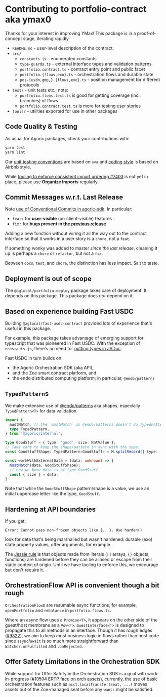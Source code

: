 # Contributing to portfolio-contract aka ymax0

Thanks for your interest in improving YMax! This package is in a proof-of-concept stage, iterating rapidly.

 - `README.md` - user-level description of the contract.
 - `src/`
   - `constants.js` - enumerated constants
   - `type-guards.ts` - external interface types and validation patterns
   - `portfolio.contract.ts` - contract entry point and public facet
   - `portfolio.{flows,exo}.ts` - orchestration flows and durable state
   - `pos-{usdn,gmp,}.{flows,exo}.ts` - position management for different protocols
 - `test/` - unit tests etc.; note:
   - `portfolio.flows.test.ts` is good for getting coverage (incl. branches) of flows
   - `portfolio.contract.test.ts` is more for testing user stories
 - `tools/` - utilities exported for use in other packages

## Code Quality & Testing

As usual for Agoric packages, check your contributions with:

```sh
yarn test
yarn lint
```

Our [unit testing conventions](https://github.com/Agoric/agoric-sdk/wiki/agoric-sdk-unit-testing) are based on `ava` and [coding style](https://github.com/Agoric/agoric-sdk/wiki/Coding-Style) is based on Airbnb style.

While [tooling to enforce consistent import ordering #7403](https://github.com/Agoric/agoric-sdk/issues/7403) is not yet in place, please use **Organize Imports** regularly.

## Commit Messages w.r.t. Last Release

Note [use of Conventional Commits in agoric-sdk](https://github.com/Agoric/agoric-sdk/wiki/Conventional-Commits). In particular:

 - `feat:` for **user-visible** (or: client-visible) features
 - `fix:` for **bugs present in [the previous release](./CHANGELOG.md)**

Adding a new function without wiring it all the way out to the contract interface so that it works in a user story is a `chore`, not a `feat`.

If something wonky was added to master _since the last release_, cleaning it up is perhaps a `chore` or `refactor`, but not a `fix`.

Between `docs`, `test`, and `chore`, the distinction has less impact. Salt to taste.

## Deployment is out of scope

The `@aglocal/portfolio-deploy` package takes care of deployment. It depends on this package.
This package does *not* depend on it.

## Based on experience building Fast USDC

Building `@aglocal/fast-usdc-contract` provided lots of experience that's useful in this package.

For example, this package takes advantage of emerging support for typescript that was pioneered in Fast USDC. With the exception of `constants.js`, there's no need for [putting types in JSDoc](https://www.typescriptlang.org/docs/handbook/jsdoc-supported-types.html).

Fast USDC in turn builds on
 - the Agoric Orchestration SDK (aka API),
 - and the Zoe smart contract platform, and
 - the endo distributed computing platform; in particular, `@endo/patterns`

## `TypedPattern`s

We make extensive use of [@endo/patterns](https://www.npmjs.com/package/@endo/patterns) aka shapes, especially `TypedPattern<T>` for data validation.

```ts
import {
  mustMatch, // the `mustMatch` in @endo/patterns doesn't do TypedPattern yet
  type TypedPattern,
} from '@agoric/internal';

type GoodStuff = { type: 'good', size: NatValue };
// Take care to keep the shape/pattern in sync with the type!
const GoodStuffShape: TypedPattern<GoodStuff> = M.splitRecord({ type: 'good', size: M.nat() });

const workWithExternalData = (data: unknown) => {
  mustMatch(data, GoodStuffShape);
  // now we know data is of type GoodStuff
  const { size } = data;
}
```

Note that while the `GoodStuffShape` pattern/shape is a value, we use an initial uppercase letter like the type, `GoodStuff`.

## Hardening at API boundaries

If you get:

```
Error: Cannot pass non-frozen objects like {...}. Use harden()
```

look for data that's being marshalled but wasn't hardened: durable (exo) state property values, offer arguments, for example.

The [Jessie rule](https://github.com/endojs/Jessie#must-freeze-api-surface-before-use) is that objects made from literals (`[]` arrays, `{}` objects, functions) are hardened before they can be aliased or escape from their static context of origin. Until we have
tooling to enforce this, we encourage but don't require it.

## OrchestrationFlow API is convenient though a bit rough

`OrchestrationFlow`s are resumable async functions; for example, `openPortfolio` and `rebalance` in `portfolio.flows.ts`.

Where an async flow uses a `Promise<T>`, it appears on the other side
of the guest/host membrane as a `Vow<T>`. `GuestInterface<T>` is designed
to propagate this to all methods in an interface. Though it has rough
edges ([#9822](https://github.com/Agoric/agoric-sdk/issues/9822)), we
aim to keep most business logic in flows rather than host code since
`async`/`await` is so much more straightforward than `Watcher.onFulfilled`
and `.onRejected`.

## Offer Safety Limitations in the Orchestration SDK

While support for Offer Safety in the Orchestration SDK is a goal with work-in-progress ([#10504 ERTP face on orch assets](https://github.com/Agoric/agoric-sdk/pull/10504)), currently, the use of basic orchestration features such as `acct.localTransfer(seat, ...)` moves assets out of the Zoe-managed seat before any `want:` might be satisfied.
